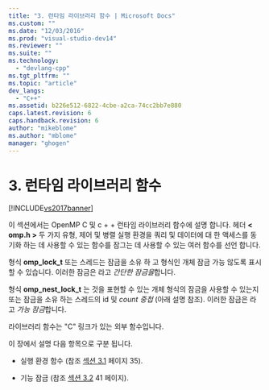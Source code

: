 ```yaml
---
title: "3. 런타임 라이브러리 함수 | Microsoft Docs"
ms.custom: ""
ms.date: "12/03/2016"
ms.prod: "visual-studio-dev14"
ms.reviewer: ""
ms.suite: ""
ms.technology: 
  - "devlang-cpp"
ms.tgt_pltfrm: ""
ms.topic: "article"
dev_langs: 
  - "C++"
ms.assetid: b226e512-6822-4cbe-a2ca-74cc2bb7e880
caps.latest.revision: 6
caps.handback.revision: 6
author: "mikeblome"
ms.author: "mblome"
manager: "ghogen"
---
```

# 3. 런타임 라이브러리 함수
[!INCLUDE[vs2017banner](../../assembler/inline/includes/vs2017banner.md)]

이 섹션에서는 OpenMP C 및 c + + 런타임 라이브러리 함수에 설명 합니다. 헤더 **\< omp.h >** 두 가지 유형, 제어 및 병렬 실행 환경을 쿼리 및 데이터에 대 한 액세스를 동기화 하는 데 사용할 수 있는 함수를 잠그는 데 사용할 수 있는 여러 함수를 선언 합니다.  
  
 형식 **omp_lock_t** 또는 스레드는 잠금을 소유 하 고 형식인 개체 잠금 가능 않도록 표시할 수 있습니다. 이러한 잠금은 라고 *간단한 잠금을*합니다.  
  
 형식 **omp_nest_lock_t** 는 것을 표현할 수 있는 개체 형식의 잠금을 사용할 수 있는지 또는 잠금을 소유 하는 스레드의 id 및 *count 중첩* (아래 설명 참조). 이러한 잠금은 라고 *가능 잠금*합니다.  
  
 라이브러리 함수는 "C" 링크가 있는 외부 함수입니다.  
  
 이 장에서 설명 다음 항목으로 구분 됩니다.  
  
-   실행 환경 함수 (참조 [섹션 3.1](../../parallel/openmp/3-1-execution-environment-functions.md) 페이지 35).  
  
-   기능 잠금 (참조 [섹션 3.2](../../parallel/openmp/3-2-lock-functions.md) 41 페이지).